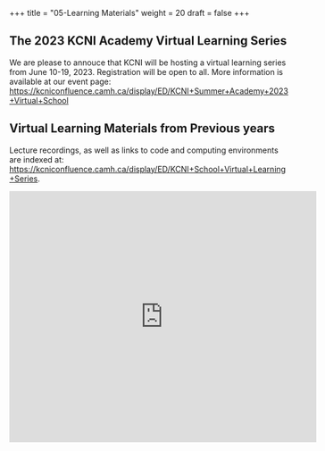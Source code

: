+++
title = "05-Learning Materials"
weight = 20
draft = false
+++

## The 2023 KCNI Academy Virtual Learning Series

We are please to annouce that KCNI will be hosting a virtual learning series from June 10-19, 2023. Registration will be open to all. More information is available at our event page: https://kcniconfluence.camh.ca/display/ED/KCNI+Summer+Academy+2023+Virtual+School


## Virtual Learning Materials from Previous years
Lecture recordings, as well as links to code and computing environments are indexed at: https://kcniconfluence.camh.ca/display/ED/KCNI+School+Virtual+Learning+Series.

<iframe width="550" height="450" frameborder="0" style="border:0" src="https://www.google.com/maps/embed/v1/place?q=place_id:ChIJRwc978A0K4gRnYJazmtT2Og&key=AIzaSyCarwwzZW_5EE1Jnfn8MV--vjDbqGd9cO8" allowfullscreen></iframe>


